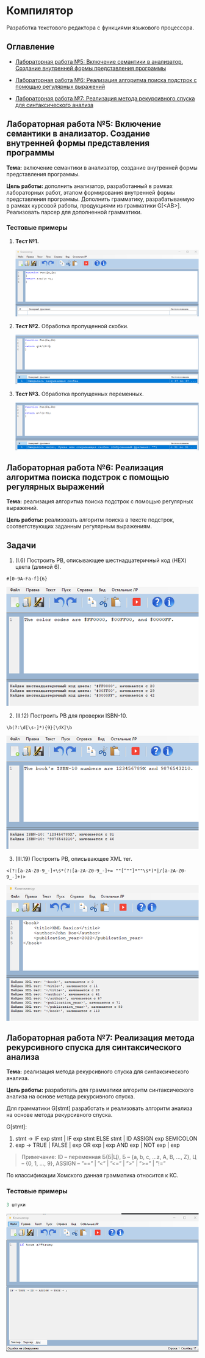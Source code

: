 # Компилятор

Разработка текстового редактора с функциями языкового процессора.

## Оглавление
- [Лабораторная работа №5: Включение семантики в анализатор. Создание внутренней формы представления программы](#лабораторная-работа-5-включение-семантики-в-анализатор-создание-внутренней-формы-представления-программы)

- [Лабораторная работа №6: Реализация алгоритма поиска подстрок с помощью регулярных выражений](#лабораторная-работа-6-реализация-алгоритма-поиска-подстрок-с-помощью-регулярных-выражений)

- [Лабораторная работа №7: Реализация метода рекурсивного спуска для синтаксического анализа](#лабораторная-работа-7-реализация-метода-рекурсивного-спуска-для-синтаксического-анализа)

## Лабораторная работа №5: Включение семантики в анализатор. Создание внутренней формы представления программы

**Тема:** включение семантики в анализатор, создание внутренней формы представления программы. 

**Цель работы:** дополнить анализатор, разработанный в рамках лабораторных работ, этапом формирования внутренней формы представления программы. Дополнить грамматику, разрабатываемую в рамках курсовой работы, продукциями из грамматики G[<АВ>]. Реализовать парсер для дополненной грамматики.

### Тестовые примеры

1. **Тест №1.** 
   
   ![Тест 1](/README_images/postfix_test_1.png)
2. **Тест №2.** Обработка пропущенной скобки.

   ![Тест 2](/README_images/postfix_test_2.png)
3. **Тест №3.** Обработка пропущенных переменных.

   ![Тест 3](/README_images/postfix_test_3.png)

## Лабораторная работа №6: Реализация алгоритма поиска подстрок с помощью регулярных выражений

**Тема:** реализация алгоритма поиска подстрок с помощью регулярных выражений.

**Цель работы:** реализовать алгоритм поиска в тексте подстрок, соответствующих заданным регулярным выражениям.

## Задачи

1. (I.6) Построить РВ, описывающее шестнадцатеричный код (HEX) цвета (длиной 6).

```
#[0-9A-Fa-f]{6}
```

![Тест](/README_images/reg_test_1.png)

2. (II.12) Построить РВ для проверки ISBN-10.

```
\b(?:\d[\s-]*){9}[\dX]\b
```

![Тест](/README_images/reg_test_2.png)

3. (III.19) Построить РВ, описывающее XML тег.

```
<(?:[a-zA-Z0-9_-]+\s*(?:[a-zA-Z0-9_-]+= ""[^""]*""\s*)*|/[a-zA-Z0-9_-]+)>
```

![Тест](/README_images/reg_test_3.png)


## Лабораторная работа №7: Реализация метода рекурсивного спуска для синтаксического анализа

**Тема:** реализация метода рекурсивного спуска для синтаксического анализа.

**Цель работы:** разработать для грамматики алгоритм синтаксического анализа на основе метода рекурсивного спуска.

Для грамматики G[stmt] разработать и реализовать алгоритм анализа на основе метода рекурсивного спуска.
                
 G[stmt]:
1. stmt → IF exp stmt | IF exp stmt ELSE stmt | ID ASSIGN exp SEMICOLON
2. exp -> TRUE | FALSE | exp OR exp | exp AND exp | NOT exp | exp


> Примечание: ID – переменная Б{Б|Ц}, Б – {a, b, c, ...z, A, B, …, Z}, Ц – {0, 1, …, 9}, ASSIGN – ”==” | ”<” | ”<=” | ”>” | ”>=” | ”!=”

По классификации Хомского данная грамматика относится к КС. 

### Тестовые примеры

```lua
3 штуки
```

![Тест 1](/README_images/recursion_test_1.png)
